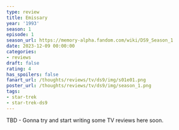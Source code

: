 ```yaml
---
type: review
title: Emissary
year: '1993'
season: 1
episode: 1
season_url: https://memory-alpha.fandom.com/wiki/DS9_Season_1
date: 2023-12-09 00:00:00
categories:
- reviews
draft: false
rating: 4
has_spoilers: false
fanart_url: /thoughts/reviews/tv/ds9/img/s01e01.png
poster_url: /thoughts/reviews/tv/ds9/img/season_1.png
tags:
- star-trek
- star-trek-ds9
---
```

TBD - Gonna try and start writing some TV reviews here soon.
